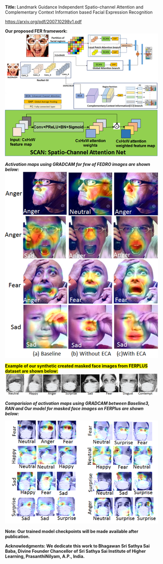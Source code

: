 <strong>Title:</strong> Landmark Guidance Independent Spatio-channel Attention and Complementary Context Information based Facial Expression Recognition

https://arxiv.org/pdf/2007.10298v1.pdf

<strong> Our proposed FER framework:<strong>
![Proposed framework](images/graphicalabstract03.png)
![SCAN](images/SCAN.png)

<em> Activation maps using GRADCAM for few of FEDRO images are shown below:</em>
![Activation maps of images from FEDRO dataset](images/figure_grad_cam_06.png)

<mark>Example of our synthetic created masked face images from FERPLUS dataset are shown below:</mark>
![Example Masked face images rom FERPLUS dataset](images/figure_masked_faces_07.png)


<em>Comparision of activation maps using GRADCAM between Baseline3, RAN and Our model for masked face images on FERPlus are shown below:</em>
  
![Activation maps of images from masked dataset](images/masked_activation_baseline_ran_ours.png)

Note: Our trained model checkpoints will be made available after publication. 

Acknowledgments:
We dedicate this work to Bhagawan Sri Sathya Sai Baba, Divine Founder Chancellor of Sri Sathya Sai Institute of Higher Learning, PrasanthiNilyam, A.P., India.



